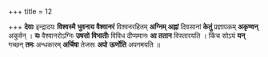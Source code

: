 +++
title = 12

+++
**देवाः** इन्द्रादयः **विश्वस्मै** **भुवनाय** **वैश्वानरं** विश्वनरहितम् **अग्निम्** **अह्नां** दिवसानां **केतुं** प्रज्ञापकम् **अकृण्वन्** अकुर्वन् । **यः** वैश्वानरोऽग्निः **उषसो** **विभातीः** विविध दीप्यमानः **आ** **ततान** विस्तारयति । किंच सोऽयं **यन्** गच्छन् **तमः** अन्धकारम् **अर्चिषा** तेजसः **अपो** **ऊर्णोति** अपगमयति ॥